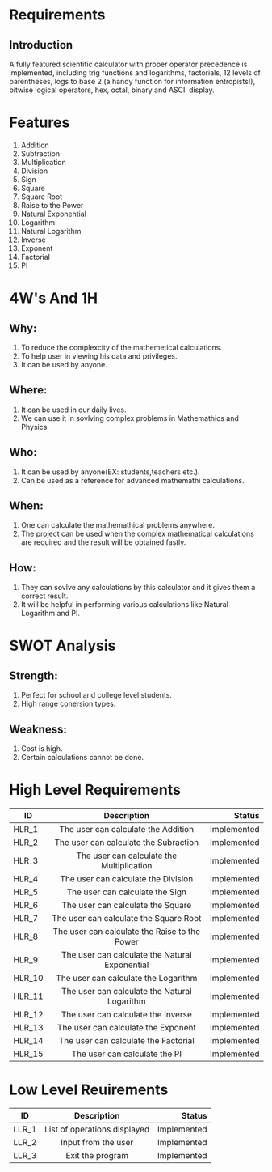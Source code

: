 # Requirements


## Introduction


A fully featured scientific calculator with proper operator
precedence is implemented, including trig functions and
logarithms, factorials, 12 levels of parentheses, logs to base 2
(a handy function for information entropists!), bitwise logical
operators, hex, octal, binary and ASCII display.


# Features

1. Addition
2. Subtraction
3. Multiplication
4. Division
5. Sign
6. Square
7. Square Root
8. Raise to the Power
9. Natural Exponential
10. Logarithm
11. Natural Logarithm
12. Inverse
13. Exponent
14. Factorial
15. PI

# 4W's And 1H

## Why:
1. To reduce the complexcity of the mathemetical calculations.
2. To help user in viewing his data and privileges.
3. It can be used by anyone.

## Where:
1. It can be used in our daily lives.
2. We can use it in sovlving complex problems in Mathemathics and Physics

## Who:
1. It can be used by anyone(EX: students,teachers etc.).
2. Can be used as a reference for advanced mathemathi calculations.

## When:
1. One can calculate the mathemathical problems anywhere.
2. The project can be used when the complex mathematical calculations are required and the result will be obtained fastly.

## How:
1. They can sovlve any calculations by this calculator and it gives them a correct result.
2. It will be helpful in performing various calculations like Natural Logarithm and PI.

# SWOT Analysis

## Strength:
1. Perfect for school and college level students.
2. High range conersion types.

## Weakness:
1. Cost is high.
2. Certain calculations cannot be done.

# High Level Requirements
| ID   |      Description     |  Status |
|----------|:-------------:|------:|
| HLR_1 |   The user can calculate the Addition | Implemented |
| HLR_2 |   The user can calculate the Subraction | Implemented |
| HLR_3 |   The user can calculate the Multiplication | Implemented |
| HLR_4 |   The user can calculate the Division  | Implemented |
| HLR_5 |   The user can calculate the Sign  | Implemented |
| HLR_6 |   The user can calculate the Square  | Implemented |
| HLR_7 |   The user can calculate the Square Root  | Implemented |
| HLR_8 |   The user can calculate the Raise to the Power  | Implemented |
| HLR_9 |   The user can calculate the Natural Exponential  | Implemented |
| HLR_10 |  The user can calculate the Logarithm  | Implemented |
| HLR_11 |  The user can calculate the Natural Logarithm  | Implemented |
| HLR_12 |  The user can calculate the Inverse  | Implemented |
| HLR_13 |  The user can calculate the Exponent  | Implemented |
| HLR_14 |  The user can calculate the Factorial  | Implemented |
| HLR_15 |  The user can calculate the PI  | Implemented |

# Low Level Reuirements
| ID   |      Description     |  Status |
|----------|:-------------:|------:|
| LLR_1 |   List of operations displayed | Implemented  |
| LLR_2 |  Input from the user  | Implemented  |
| LLR_3 |  Exit the program  | Implemented  |
